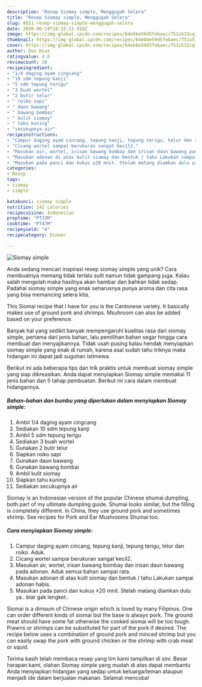 ```yaml
---
description: "Resep Siomay simple, Menggugah Selera"
title: "Resep Siomay simple, Menggugah Selera"
slug: 4811-resep-siomay-simple-menggugah-selera
date: 2020-06-24T18:32:11.916Z
image: https://img-global.cpcdn.com/recipes/64ebbe59d5febaec/751x532cq70/siomay-simple-foto-resep-utama.jpg
thumbnail: https://img-global.cpcdn.com/recipes/64ebbe59d5febaec/751x532cq70/siomay-simple-foto-resep-utama.jpg
cover: https://img-global.cpcdn.com/recipes/64ebbe59d5febaec/751x532cq70/siomay-simple-foto-resep-utama.jpg
author: Don Diaz
ratingvalue: 4.6
reviewcount: 10
recipeingredient:
- "1/4 daging ayam cingcang"
- "10 sdm tepung kanji"
- "5 sdm tepung terigu"
- "3 buah wortel"
- "2 butir telur"
- " roiko sapi"
- " daun bawang"
- " bawang bombai"
- " kulit siomay"
- " tahu kuning"
- "secukupnya air"
recipeinstructions:
- "Campur daging ayam cincang, tepung kanji, tepung terigu, telur dan roiko. Aduk."
- "Cicang wortel sampai berukuran sangat kecil2."
- "Masukan air, wortel, irisan bawang bombay dan irisan daun bawang pada adonan. Aduk semua bahan sampai rata."
- "Masukan adonan di atas kulit siomay dan bentuk / tahu Lakukan sampai adonan habis."
- "Masukan pada panci dan kukus ±20 mnit. Stelah matang diamkan dulu ya.. biar gak lengket.."
categories:
- Resep
tags:
- siomay
- simple

katakunci: siomay simple 
nutrition: 142 calories
recipecuisine: Indonesian
preptime: "PT33M"
cooktime: "PT47M"
recipeyield: "4"
recipecategory: Dinner

---
```



![Siomay simple](https://img-global.cpcdn.com/recipes/64ebbe59d5febaec/751x532cq70/siomay-simple-foto-resep-utama.jpg)

Anda sedang mencari inspirasi resep siomay simple yang unik? Cara membuatnya memang tidak terlalu sulit namun tidak gampang juga. Kalau salah mengolah maka hasilnya akan hambar dan bahkan tidak sedap. Padahal siomay simple yang enak seharusnya punya aroma dan cita rasa yang bisa memancing selera kita.

This Siomai recipe that I have for you is the Cantonese variety. It basically makes use of ground pork and shrimps. Msuhroom can also be added based on your preference.

Banyak hal yang sedikit banyak mempengaruhi kualitas rasa dari siomay simple, pertama dari jenis bahan, lalu pemilihan bahan segar hingga cara membuat dan menyajikannya. Tidak usah pusing kalau hendak menyiapkan siomay simple yang enak di rumah, karena asal sudah tahu triknya maka hidangan ini dapat jadi suguhan istimewa.


Berikut ini ada beberapa tips dan trik praktis untuk membuat siomay simple yang siap dikreasikan. Anda dapat menyiapkan Siomay simple memakai 11 jenis bahan dan 5 tahap pembuatan. Berikut ini cara dalam membuat hidangannya.

<!--inarticleads1-->

##### Bahan-bahan dan bumbu yang diperlukan dalam menyiapkan Siomay simple:

1. Ambil 1/4 daging ayam cingcang
1. Sediakan 10 sdm tepung kanji
1. Ambil 5 sdm tepung terigu
1. Sediakan 3 buah wortel
1. Gunakan 2 butir telur
1. Siapkan  roiko sapi
1. Gunakan  daun bawang
1. Gunakan  bawang bombai
1. Ambil  kulit siomay
1. Siapkan  tahu kuning
1. Sediakan secukupnya air


Siomay is an Indonesian version of the popular Chinese shumai dumpling, both part of my ultimate dumpling guide. Shumai looks similar, but the filling is completely different. In China, they use ground pork and sometimes shrimp. See recipes for Pork and Ear Mushrooms Shumai too. 

<!--inarticleads2-->

##### Cara menyiapkan Siomay simple:

1. Campur daging ayam cincang, tepung kanji, tepung terigu, telur dan roiko. Aduk.
1. Cicang wortel sampai berukuran sangat kecil2.
1. Masukan air, wortel, irisan bawang bombay dan irisan daun bawang pada adonan. Aduk semua bahan sampai rata.
1. Masukan adonan di atas kulit siomay dan bentuk / tahu Lakukan sampai adonan habis.
1. Masukan pada panci dan kukus ±20 mnit. Stelah matang diamkan dulu ya.. biar gak lengket..


Siomai is a dimsum of Chinese origin which is loved by many Filipinos. One can order different kinds of siomai but the base is always pork. The ground meat should have some fat otherwise the cooked siomai will be too tough. Prawns or shrimps can be substituted for part of the pork if desired. The recipe below uses a combination of ground pork and minced shrimp but you can easily swap the pork with ground chicken or the shrimp with crab meat or squid. 

Terima kasih telah membaca resep yang tim kami tampilkan di sini. Besar harapan kami, olahan Siomay simple yang mudah di atas dapat membantu Anda menyiapkan hidangan yang sedap untuk keluarga/teman ataupun menjadi ide dalam berjualan makanan. Selamat mencoba!
